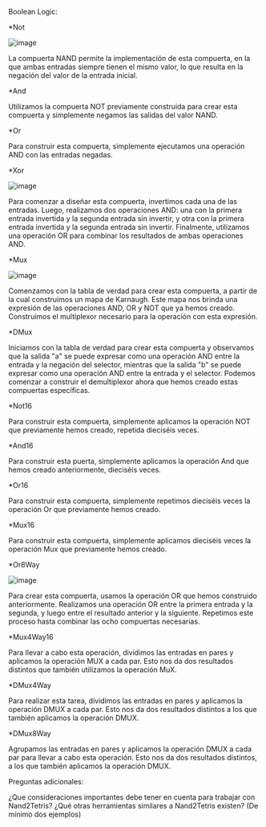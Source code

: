 Boolean Logic:

*Not

![image](https://github.com/user-attachments/assets/dc2279d8-0569-4b2d-9661-fe5e9d12ee80)

La compuerta NAND permite la implementación de esta compuerta, en la que ambas entradas siempre tienen el mismo valor, lo que resulta en la negación del valor de la entrada inicial.

*And

Utilizamos la compuerta NOT previamente construida para crear esta compuerta y simplemente negamos las salidas del valor NAND.

*Or

Para construir esta compuerta, simplemente ejecutamos una operación AND con las entradas negadas.

*Xor

![image](https://github.com/user-attachments/assets/92f518c3-5baf-4fe3-92b8-3675995a6277)

Para comenzar a diseñar esta compuerta, invertimos cada una de las entradas. Luego, realizamos dos operaciones AND: una con la primera entrada invertida y la segunda entrada sin invertir, y otra con la primera entrada invertida y la segunda entrada sin invertir. Finalmente, utilizamos una operación OR para combinar los resultados de ambas operaciones AND.

*Mux

![image](https://github.com/user-attachments/assets/1c8ef40e-c7f7-4d88-87ce-3929ba27a49c)

Comenzamos con la tabla de verdad para crear esta compuerta, a partir de la cual construimos un mapa de Karnaugh. Este mapa nos brinda una expresión de las operaciones AND, OR y NOT que ya hemos creado. Construimos el multiplexor necesario para la operación con esta expresión.

*DMux

Iniciamos con la tabla de verdad para crear esta compuerta y observamos que la salida "a" se puede expresar como una operación AND entre la entrada y la negación del selector, mientras que la salida "b" se puede expresar como una operación AND entre la entrada y el selector. Podemos comenzar a construir el demultiplexor ahora que hemos creado estas compuertas específicas.

*Not16

Para construir esta compuerta, simplemente aplicamos la operación NOT que previamente hemos creado, repetida dieciséis veces.

*And16

Para construir esta puerta, simplemente aplicamos la operación And que hemos creado anteriormente, dieciséis veces.

*Or16

Para construir esta compuerta, simplemente repetimos dieciséis veces la operación Or que previamente hemos creado.

*Mux16

Para construir esta compuerta, simplemente aplicamos dieciséis veces la operación Mux que previamente hemos creado.

*Or8Way

![image](https://github.com/user-attachments/assets/071e5ca7-9057-4011-bdf4-929a70e6e081)

Para crear esta compuerta, usamos la operación OR que hemos construido anteriormente. Realizamos una operación OR entre la primera entrada y la segunda, y luego entre el resultado anterior y la siguiente. Repetimos este proceso hasta combinar las ocho compuertas necesarias.

*Mux4Way16

Para llevar a cabo esta operación, dividimos las entradas en pares y aplicamos la operación MUX a cada par. Esto nos da dos resultados distintos que también utilizamos la operación MuX.

*DMux4Way

Para realizar esta tarea, dividimos las entradas en pares y aplicamos la operación DMUX a cada par. Esto nos da dos resultados distintos a los que también aplicamos la operación DMUX.

*DMux8Way

Agrupamos las entradas en pares y aplicamos la operación DMUX a cada par para llevar a cabo esta operación. Esto nos da dos resultados distintos, a los que también aplicamos la operación DMUX.




Preguntas adicionales:

¿Que consideraciones importantes debe tener en cuenta para trabajar con Nand2Tetris?
¿Qué otras herramientas similares a Nand2Tetris existen? (De mínimo dos ejemplos)
